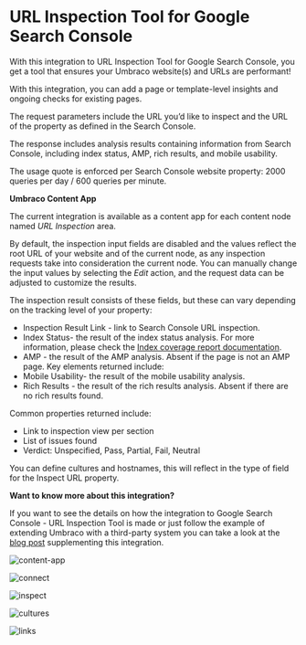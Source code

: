 # URL Inspection Tool for Google Search Console 

With this integration to URL Inspection Tool for Google Search Console, you get a tool that ensures your Umbraco website(s) and URLs are performant!

With this integration, you can add a page or template-level insights and ongoing checks for existing pages.

The request parameters include the URL you’d like to inspect and the URL of the property as defined in the Search Console.

The response includes analysis results containing information from Search Console, including index status, AMP, rich results, and mobile usability.

The usage quote is enforced per Search Console website property: 2000 queries per day / 600 queries per minute.

**Umbraco Content App**

The current integration is available as a content app for each content node named _URL Inspection_ area.  

By default, the inspection input fields are disabled and the values reflect the root URL of your website and of the current node, as any inspection requests take into consideration the current node. You can manually change the input values by selecting the _Edit_ action, and the request data can be adjusted to customize the results.

The inspection result consists of these fields, but these can vary depending on the tracking level of your property:
- Inspection Result Link - link to Search Console URL inspection. 
- Index Status- the result of the index status analysis. For more information, please check the [Index coverage report documentation](https://support.google.com/webmasters/answer/7440203).
- AMP - the result of the AMP analysis. Absent if the page is not an AMP page. Key elements returned include:
- Mobile Usability- the result of the mobile usability analysis.
- Rich Results - the result of the rich results analysis. Absent if there are no rich results found.

Common properties returned include:
- Link to inspection view per section
- List of issues found
- Verdict: Unspecified, Pass, Partial, Fail, Neutral

You can define cultures and hostnames, this will reflect in the type of field for the Inspect URL property.

**Want to know more about this integration?**

If you want to see the details on how the integration to Google Search Console - URL Inspection Tool is made or just follow the example of extending Umbraco with a third-party system you can take a look at the [blog post](https://umbraco.com/blog/integrating-umbraco-cms-with-google-search-console-url-inspection-tool/) supplementing this integration.

![content-app](https://github.com/umbraco/Umbraco.Cms.Integrations/blob/docs/integrations-readmes/src/Umbraco.Cms.Integrations.SEO.GoogleSearchConsole.UrlInspectionTool/docs/images/content-app.png)

![connect](https://github.com/umbraco/Umbraco.Cms.Integrations/blob/docs/integrations-readmes/src/Umbraco.Cms.Integrations.SEO.GoogleSearchConsole.UrlInspectionTool/docs/images/connect.png)

![inspect](https://github.com/umbraco/Umbraco.Cms.Integrations/blob/docs/integrations-readmes/src/Umbraco.Cms.Integrations.SEO.GoogleSearchConsole.UrlInspectionTool/docs/images/inspect.png)

![cultures](https://github.com/umbraco/Umbraco.Cms.Integrations/blob/docs/integrations-readmes/src/Umbraco.Cms.Integrations.SEO.GoogleSearchConsole.UrlInspectionTool/docs/images/cultures.png)

![links](https://github.com/umbraco/Umbraco.Cms.Integrations/blob/docs/integrations-readmes/src/Umbraco.Cms.Integrations.SEO.GoogleSearchConsole.UrlInspectionTool/docs/images/links.png)